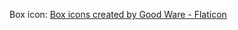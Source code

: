 Box icon: <a href="https://www.flaticon.com/free-icons/box" title="box icons">Box icons created by Good Ware - Flaticon</a>
